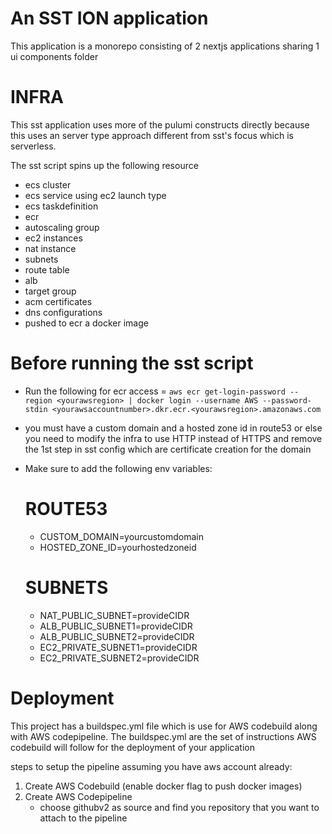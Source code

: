 # An SST ION application

This application is a monorepo consisting of 2 nextjs applications sharing 1 ui components folder

# INFRA

This sst application uses more of the pulumi constructs directly because this uses an server type approach different from sst's focus which is serverless.

The sst script spins up the following resource

- ecs cluster
- ecs service using ec2 launch type
- ecs taskdefinition
- ecr
- autoscaling group
- ec2 instances
- nat instance
- subnets
- route table
- alb
- target group
- acm certificates
- dns configurations
- pushed to ecr a docker image

# Before running the sst script

- Run the following for ecr access = `aws ecr get-login-password --region <yourawsregion> | docker login --username AWS --password-stdin <yourawsaccountnumber>.dkr.ecr.<yourawsregion>.amazonaws.com`
- you must have a custom domain and a hosted zone id in route53 or else you need to modify the infra to use HTTP instead of HTTPS and remove the 1st step in sst config which are certificate creation for the domain
- Make sure to add the following env variables:

  # ROUTE53

  - CUSTOM_DOMAIN=yourcustomdomain
  - HOSTED_ZONE_ID=yourhostedzoneid

  # SUBNETS

  - NAT_PUBLIC_SUBNET=provideCIDR
  - ALB_PUBLIC_SUBNET1=provideCIDR
  - ALB_PUBLIC_SUBNET2=provideCIDR
  - EC2_PRIVATE_SUBNET1=provideCIDR
  - EC2_PRIVATE_SUBNET2=provideCIDR

# Deployment

This project has a buildspec.yml file which is use for AWS codebuild along with AWS codepipeline. The buildspec.yml are the set of instructions AWS codebuild will follow for the deployment of your application

steps to setup the pipeline assuming you have aws account already:

1. Create AWS Codebuild (enable docker flag to push docker images)
2. Create AWS Codepipeline
   - choose githubv2 as source and find you repository that you want to attach to the pipeline
